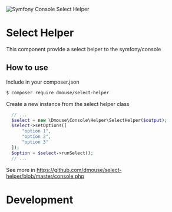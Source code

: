 ![Symfony Console Select Helper](http://i.giphy.com/3oEdv5Uj1b6k5ilDzi.gif "Symfony Console Select Helper")

# Select Helper
This component provide a select helper to the symfony/console

## How to use
Include in your composer.json
```bash
$ composer require dmouse/select-helper
```
Create a new instance from  the select helper class

```php
  // ...
  $select = new \Dmouse\Console\Helper\SelectHelper($output);
  $select->setOptions([
      "option 1",
      "option 2",
      "option 3"
  ]);
  $option = $select->runSelect();
  // ...
```
See more in https://github.com/dmouse/select-helper/blob/master/console.php

# Development
